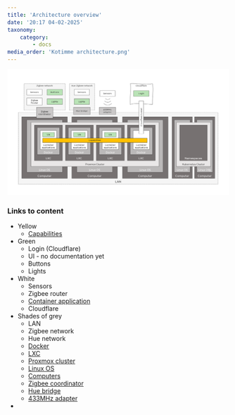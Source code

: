 ```yaml
---
title: 'Architecture overview'
date: '20:17 04-02-2025'
taxonomy:
    category:
        - docs
media_order: 'Kotimme architecture.png'
---
```


![Kotimme%20architecture](Kotimme%20architecture.png "Kotimme%20architecture")

### Links to content
* Yellow
   * [Capabilities](/capabilities)
*  Green
   * Login (Cloudflare)
   * UI - no documentation yet
   * Buttons
   * Lights
* White
   * Sensors
   * Zigbee router
   * [Container application](/container-application)
   * Cloudflare
* Shades of grey
   * LAN
   * Zigbee network
   * Hue network
   * [Docker](/docker)
   * [LXC](/lxc)
   * [Proxmox cluster](/proxmox)
   * [Linux OS](/linux)
   * [Computers](/computers)
   * [Zigbee coordinator](/zigbee-coordinator)
   * [Hue bridge](/hue-bridge)
   * [433MHz adapter](/433mhz-adapter)
* 